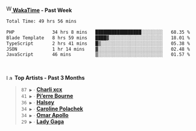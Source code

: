 <img src="https://github.com/dxnter/dxnter/assets/17434202/67b21fa4-d36d-46f9-9dec-f23d976b00ef" alt="WakaTime Logo" width="14" height="18"/><a href="https://wakatime.com/@dxnter" target="_blank"><strong> WakaTime</strong></a><strong> - Past Week</strong>

<!--START_SECTION:waka-->

```txt
Total Time: 49 hrs 56 mins

PHP              34 hrs 8 mins   █████████████████░░░░░░░░   68.35 %
Blade Template   8 hrs 59 mins   ████▓░░░░░░░░░░░░░░░░░░░░   18.01 %
TypeScript       2 hrs 41 mins   █▒░░░░░░░░░░░░░░░░░░░░░░░   05.38 %
JSON             1 hr 14 mins    ▓░░░░░░░░░░░░░░░░░░░░░░░░   02.48 %
JavaScript       46 mins         ▒░░░░░░░░░░░░░░░░░░░░░░░░   01.57 %
```

<!--END_SECTION:waka-->

<br/>

<!--START_LASTFM_ARTISTS:{"period": "3month", "rows": 6}-->
<a href="https://last.fm" target="_blank"><img src="https://user-images.githubusercontent.com/17434202/215290617-e793598d-d7c9-428f-9975-156db1ba89cc.svg" alt="Last.fm Logo" width="18" height="13"/></a> **Top Artists - Past 3 Months**

> `87 ▶️` ∙ **[Charli xcx](https://www.last.fm/music/Charli+xcx)**<br/>
> `41 ▶️` ∙ **[Pi’erre Bourne](https://www.last.fm/music/Pi%E2%80%99erre+Bourne)**<br/>
> `36 ▶️` ∙ **[Halsey](https://www.last.fm/music/Halsey)**<br/>
> `34 ▶️` ∙ **[Caroline Polachek](https://www.last.fm/music/Caroline+Polachek)**<br/>
> `34 ▶️` ∙ **[Omar Apollo](https://www.last.fm/music/Omar+Apollo)**<br/>
> `29 ▶️` ∙ **[Lady Gaga](https://www.last.fm/music/Lady+Gaga)**<br/>
<!--END_LASTFM_ARTISTS-->
